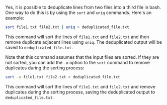 Yes, it is possible to deduplicate lines from two files into a third file in bash. One way to do this is by using the `sort` and `uniq` commands. Here's an example:

```bash
sort file1.txt file2.txt | uniq > deduplicated_file.txt
```

This command will sort the lines of `file1.txt` and `file2.txt` and then remove duplicate adjacent lines using `uniq`. The deduplicated output will be saved to `deduplicated_file.txt`.

Note that this command assumes that the input files are sorted. If they are not sorted, you can add the `-u` option to the `sort` command to remove duplicates during the sorting process:

```bash
sort -u file1.txt file2.txt > deduplicated_file.txt
```

This command will sort the lines of `file1.txt` and `file2.txt` and remove duplicates during the sorting process, saving the deduplicated output to `deduplicated_file.txt`.